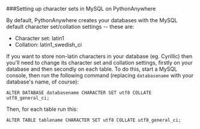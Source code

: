 
<!--
.. title: Database character sets
.. slug: DatabaseCharacterSets
.. date: 2015-05-13 14:35:28 UTC+01:00
.. tags:
.. category:
.. link:
.. description:
.. type: text
-->





###Setting up character sets in MySQL on PythonAnywhere


By default, PythonAnywhere creates your databases with the MySQL default character set/collation settings -- these are: 

  * Character set: latin1 
  * Collation: latin1_swedish_ci 

If you want to store non-latin characters in your database (eg. Cyrillic) then you'll need to change its character set and collation settings, firstly on your database and then secondly on each table. To do this, start a MySQL console, then run the following command (replacing `databasename` with your database's name, of course): 

    ALTER DATABASE databasename CHARACTER SET utf8 COLLATE utf8_general_ci;


Then, for each table run this: 

    ALTER TABLE tablename CHARACTER SET utf8 COLLATE utf8_general_ci;

